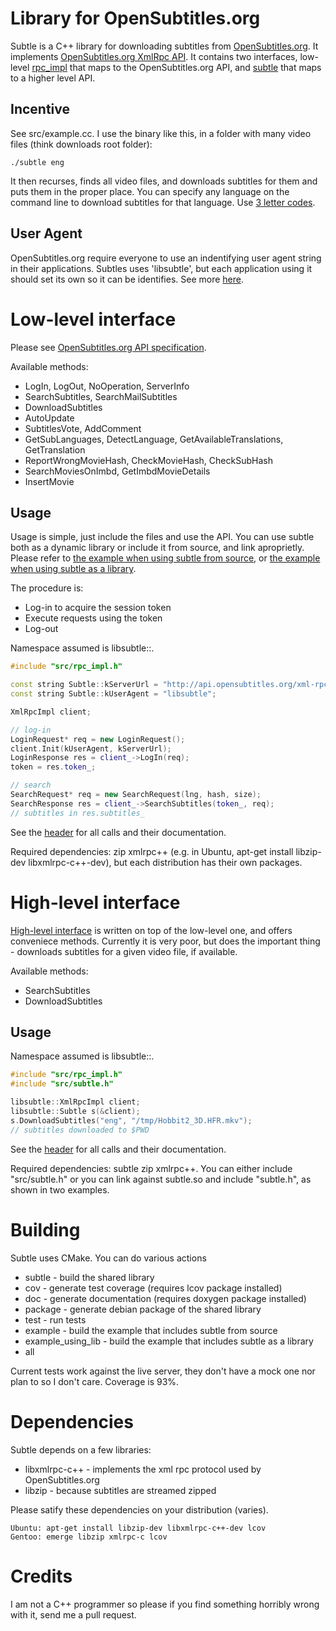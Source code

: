 Library for OpenSubtitles.org
=============================

Subtle is a C++ library for downloading subtitles from [OpenSubtitles.org](http://opensubtitles.org/). It implements [OpenSubtitles.org XmlRpc API](http://trac.opensubtitles.org/projects/opensubtitles/wiki/XMLRPC).
It contains two interfaces, low-level [rpc_impl](https://github.com/stgpetrovic/subtle/blob/master/src/rpc_impl.h) that maps to the OpenSubtitles.org API, and [subtle](https://github.com/stgpetrovic/subtle/blob/master/src/subtle.h) that maps to a higher level API.


Incentive
---------

See src/example.cc. I use the binary like this, in a folder with many video files (think downloads root folder):

    ./subtle eng

It then recurses, finds all video files, and downloads subtitles for them and puts them in the proper place. You can specify any language on the command line to download subtitles for that language. Use [3 letter codes](http://en.wikipedia.org/wiki/List_of_ISO_639-1_codes).

User Agent
----------

OpenSubtitles.org require everyone to use an indentifying user agent string in their applications. Subtles uses 'libsubtle', but each application using it should set its own so it can be identifies. See more [here](http://trac.opensubtitles.org/projects/opensubtitles/wiki/DevReadFirst).

Low-level interface
===================

Please see [OpenSubtitles.org API specification](http://trac.opensubtitles.org/projects/opensubtitles/wiki/XmlRpcIntro).

Available methods:
  + LogIn, LogOut, NoOperation, ServerInfo
  + SearchSubtitles, SearchMailSubtitles
  + DownloadSubtitles
  + AutoUpdate
  + SubtitlesVote, AddComment
  + GetSubLanguages, DetectLanguage, GetAvailableTranslations, GetTranslation
  + ReportWrongMovieHash, CheckMovieHash, CheckSubHash
  + SearchMoviesOnImbd, GetImbdMovieDetails
  + InsertMovie


Usage
-----

Usage is simple, just include the files and use the API. You can use subtle both as a dynamic library or include it from source, and link aproprietly. Please refer to [the example when using subtle from source](https://github.com/stgpetrovic/subtle/blob/master/src/example.cc), or [the example when using subtle as a library](https://github.com/stgpetrovic/subtle/blob/master/src/example_using_library.cc).

The procedure is:
  + Log-in to acquire the session token
  + Execute requests using the token
  + Log-out

Namespace assumed is libsubtle::.
```c++
#include "src/rpc_impl.h"

const string Subtle::kServerUrl = "http://api.opensubtitles.org/xml-rpc";
const string Subtle::kUserAgent = "libsubtle";

XmlRpcImpl client;

// log-in
LoginRequest* req = new LoginRequest();
client.Init(kUserAgent, kServerUrl);
LoginResponse res = client_->LogIn(req);
token = res.token_;

// search
SearchRequest* req = new SearchRequest(lng, hash, size);
SearchResponse res = client_->SearchSubtitles(token_, req);
// subtitles in res.subtitles_
```

See the [header](https://github.com/stgpetrovic/subtle/blob/master/src/rpc_impl.h) for all calls and their documentation.

Required dependencies: zip xmlrpc++ (e.g. in Ubuntu, apt-get install libzip-dev libxmlrpc-c++-dev), but each distribution has their own packages.

High-level interface
===================

[High-level interface](https://github.com/stgpetrovic/subtle/blob/master/src/subtle.h) is written on top of the low-level one, and offers conveniece methods. Currently it is very poor, but does the important thing - downloads subtitles for a given video file, if available.

Available methods:
  + SearchSubtitles
  + DownloadSubtitles

Usage
-----

Namespace assumed is libsubtle::.
```c++
#include "src/rpc_impl.h"
#include "src/subtle.h"

libsubtle::XmlRpcImpl client;
libsubtle::Subtle s(&client);
s.DownloadSubtitles("eng", "/tmp/Hobbit2_3D.HFR.mkv");
// subtitles downloaded to $PWD
```

See the [header](https://github.com/stgpetrovic/subtle/blob/master/src/subtle.h) for all calls and their documentation.

Required dependencies: subtle zip xmlrpc++.
You can either include "src/subtle.h" or you can link against subtle.so and include "subtle.h", as shown in two examples.

Building
========

Subtle uses CMake. You can do various actions

  + subtle              - build the shared library
  + cov                 - generate test coverage (requires lcov package installed)
  + doc                 - generate documentation (requires doxygen package installed)
  + package             - generate debian package of the shared library
  + test                - run tests
  + example             - build the example that includes subtle from source
  + example_using_lib   - build the example that includes subtle as a library
  + all

Current tests work against the live server, they don't have a mock one nor plan to so I don't care. Coverage is 93%.


Dependencies
============

Subtle depends on a few libraries:
  + libxmlrpc-c++       - implements the xml rpc protocol used by OpenSubtitles.org
  + libzip              - because subtitles are streamed zipped

Please satify these dependencies on your distribution (varies).

    Ubuntu: apt-get install libzip-dev libxmlrpc-c++-dev lcov
    Gentoo: emerge libzip xmlrpc-c lcov

Credits
=======

I am not a C++ programmer so please if you find something horribly wrong with it, send me a pull request.
